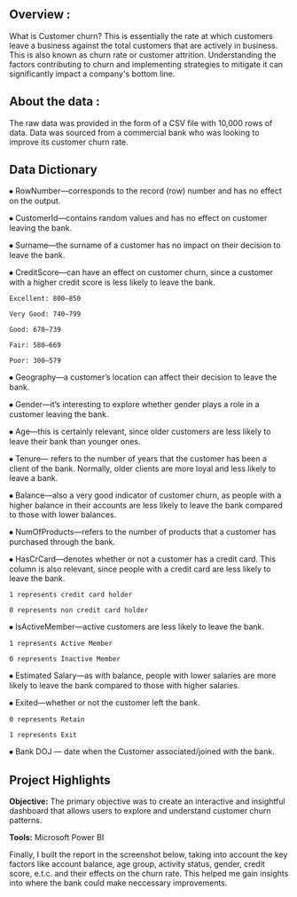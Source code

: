 ## **Overview :**

What is Customer churn? This is essentially the rate at which customers leave a business against the total customers that are actively in business. This is also known as churn rate or customer attrition.
Understanding the factors contributing to churn and implementing strategies to mitigate it can significantly impact a company's bottom line.

## **About the data :**

The raw data was provided in the form of a CSV file with 10,000 rows of data. Data was sourced from a commercial bank who was looking to improve its customer churn rate.

## **Data Dictionary**

⦁	RowNumber—corresponds to the record (row) number and has no effect on the output.

⦁	CustomerId—contains random values and has no effect on customer leaving the bank.

⦁	Surname—the surname of a customer has no impact on their decision to leave the bank.

⦁	CreditScore—can have an effect on customer churn, since a customer with a higher credit score is less likely to leave the bank.

    Excellent: 800–850

    Very Good: 740–799

    Good: 670–739

    Fair: 580–669

    Poor: 300–579

⦁	Geography—a customer’s location can affect their decision to leave the bank.

⦁	Gender—it’s interesting to explore whether gender plays a role in a customer leaving the bank.

⦁	Age—this is certainly relevant, since older customers are less likely to leave their bank than younger ones.

⦁	Tenure— refers to the number of years that the customer has been a client of the bank. Normally, older clients are more loyal and less likely to leave a bank.

⦁	Balance—also a very good indicator of customer churn, as people with a higher balance in their accounts are less likely to leave the bank compared to those with lower balances.

⦁	NumOfProducts—refers to the number of products that a customer has purchased through the bank. 

⦁	HasCrCard—denotes whether or not a customer has a credit card. This column is also relevant, since people with a credit card are less likely to leave the bank.

  	1 represents credit card holder
   
  	0 represents non credit card holder
   
⦁	IsActiveMember—active customers are less likely to leave the bank.

    1 represents Active Member
  
    0 represents Inactive Member
  
⦁	Estimated Salary—as with balance, people with lower salaries are more likely to leave the bank compared to those with higher salaries.

⦁	Exited—whether or not the customer left the bank.

    0 represents Retain
  
    1 represents Exit
  
⦁	Bank DOJ — date when the Customer associated/joined  with the bank.

## **Project Highlights**

**Objective:** 
The primary objective was to create an interactive and insightful dashboard that allows users to explore and understand customer churn patterns.

**Tools:**
Microsoft Power BI

Finally, I built the report in the screenshot below, taking into account the key factors like account balance, age group, activity status, gender, credit score, e.t.c. and their effects on the churn rate. This helped me gain insights into where the bank could make neccessary improvements.




